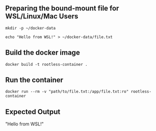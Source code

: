 ## Preparing the bound-mount file for WSL/Linux/Mac Users
```shell
mkdir -p ~/docker-data
```
```shell
echo "Hello from WSL!" > ~/docker-data/file.txt
```
## Build the docker image
```shell
docker build -t rootless-container .
```
## Run the container
```shell
docker run --rm -v "path/to/file.txt:/app/file.txt:ro" rootless-container
```
## Expected Output
"Hello from WSL!"
